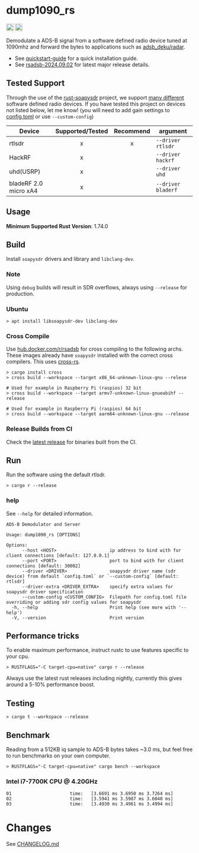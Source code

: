 # dump1090_rs
[<img alt="github" src="https://img.shields.io/badge/github-rsadsb/dump1090_rs-8da0cb?style=for-the-badge&labelColor=555555&logo=github" height="20">](https://github.com/rsadsb/dump1090_rs)
[<img alt="build status" src="https://img.shields.io/github/actions/workflow/status/rsadsb/dump1090_rs/main.yml?branch=master&style=for-the-badge" height="20">](https://github.com/rsadsb/dump1090_rs/actions?query=branch%3Amaster)

Demodulate a ADS-B signal from a software defined radio device tuned at 1090mhz and
forward the bytes to applications such as [adsb_deku/radar](https://github.com/rsadsb/adsb_deku).

- See [quickstart-guide](https://rsadsb.github.io/quickstart.html) for a quick installation guide.
- See [rsadsb-2024.09.02](https://rsadsb.github.io/2024.09.02.html) for latest major release details.

## Tested Support

Through the use of the [rust-soapysdr](https://github.com/kevinmehall/rust-soapysdr) project,
we support [many different](https://github.com/pothosware/SoapySDR/wiki) software defined radio devices.
If you have tested this project on devices not listed below, let me know!
(you will need to add gain settings to [config.toml](dump1090_rs/config.toml) or use `--custom-config`)

| Device                | Supported/Tested | Recommend | argument          |
| --------------------- | :--------------: | :-------: | ----------------- |
| rtlsdr                |        x         |     x     | `--driver rtlsdr` |
| HackRF                |        x         |           | `--driver hackrf` |
| uhd(USRP)             |        x         |           | `--driver uhd`    |
| bladeRF 2.0 micro xA4 | x                |           | `--driver bladerf`|


## Usage
**Minimum Supported Rust Version**: 1.74.0

## Build

Install `soapysdr` drivers and library and `libclang-dev`.

### Note
Using `debug` builds will result in SDR overflows, always using `--release` for production.

### Ubuntu
```
> apt install libsoapysdr-dev libclang-dev
```

### Cross Compile
Use [hub.docker.com/r/rsadsb](https://hub.docker.com/r/rsadsb/ci/tags) for cross compiling to the following archs.
These images already have `soapysdr` installed with the correct cross compilers.
This uses [cross-rs](https://github.com/cross-rs/cross).
```
> cargo install cross
> cross build --workspace --target x86_64-unknown-linux-gnu --relese

# Used for example in Raspberry Pi (raspios) 32 bit
> cross build --workspace --target armv7-unknown-linux-gnueabihf --release

# Used for example in Raspberry Pi (raspios) 64 bit
> cross build --workspace --target aarm64-unknown-linux-gnu --release
```

### Release Builds from CI
Check the [latest release](https://github.com/rsadsb/dump1090_rs/releases) for binaries built from the CI.

## Run
Run the software using the default rtlsdr.
```
> cargo r --release
```

### help

See `--help` for detailed information.
```
ADS-B Demodulator and Server

Usage: dump1090_rs [OPTIONS]

Options:
      --host <HOST>                    ip address to bind with for client connections [default: 127.0.0.1]
      --port <PORT>                    port to bind with for client connections [default: 30002]
      --driver <DRIVER>                soapysdr driver name (sdr device) from default `config.toml` or `--custom-config` [default: rtlsdr]
      --driver-extra <DRIVER_EXTRA>    specify extra values for soapysdr driver specification
      --custom-config <CUSTOM_CONFIG>  Filepath for config.toml file overriding or adding sdr config values for soapysdr
  -h, --help                           Print help (see more with '--help')
  -V, --version                        Print version
```

## Performance tricks

To enable maximum performance, instruct rustc to use features specific to your cpu.
```
> RUSTFLAGS="-C target-cpu=native" cargo r --release
```

Always use the latest rust releases including nightly, currently this gives around a 5-10% performance
boost.

## Testing
```
> cargo t --workspace --release
```

## Benchmark

Reading from a 512KB iq sample to ADS-B bytes takes ~3.0 ms, but feel free to run benchmarks on your own computer.
```
> RUSTFLAGS="-C target-cpu=native" cargo bench --workspace
```

### Intel i7-7700K CPU @ 4.20GHz
```
01                      time:   [3.6691 ms 3.6950 ms 3.7264 ms]
02                      time:   [3.5941 ms 3.5987 ms 3.6040 ms]
03                      time:   [3.4930 ms 3.4961 ms 3.4994 ms]
```

# Changes
See [CHANGELOG.md](https://github.com/rsadsb/dump1090_rs/blob/master/CHANGELOG.md)
